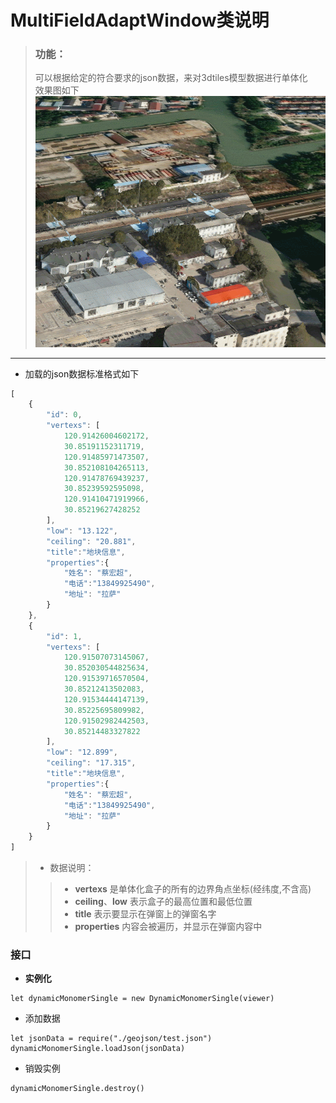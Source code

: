 **MultiFieldAdaptWindow类说明**
==============================
>### 功能： 
>可以根据给定的符合要求的json数据，来对3dtiles模型数据进行单体化  
>效果图如下  
>![](单体化示例.gif)   
***
- 加载的json数据标准格式如下
```javascript
[
    {
        "id": 0,
        "vertexs": [
            120.91426004602172,
            30.85191152311719,
            120.91485971473507,
            30.852108104265113,
            120.91478769439237,
            30.85239592595098,
            120.91410471919966,
            30.85219627428252
        ],
        "low": "13.122",
        "ceiling": "20.881",
        "title":"地块信息",
        "properties":{
            "姓名": "蔡宏超",
            "电话":"13849925490",
            "地址": "拉萨"
        }  
    },
    {
        "id": 1,
        "vertexs": [
            120.91507073145067,
            30.852030544825634,
            120.91539716570504,
            30.85212413502083,
            120.91534444147139,
            30.85225695809982,
            120.91502982442503,
            30.85214483327822
        ],
        "low": "12.899",
        "ceiling": "17.315",
        "title":"地块信息",
        "properties":{
            "姓名": "蔡宏超",
            "电话":"13849925490",
            "地址": "拉萨"
        }
    }
]
```  
>- 数据说明：  
>>- **vertexs** 是单体化盒子的所有的边界角点坐标(经纬度,不含高)
>>- **ceiling**、**low** 表示盒子的最高位置和最低位置
>>- **title** 表示要显示在弹窗上的弹窗名字
>>- **properties** 内容会被遍历，并显示在弹窗内容中
### 接口  
- **实例化**     
```
let dynamicMonomerSingle = new DynamicMonomerSingle(viewer)
```
- 添加数据  
```
let jsonData = require("./geojson/test.json")
dynamicMonomerSingle.loadJson(jsonData)  
```
- 销毁实例
```
dynamicMonomerSingle.destroy()
```